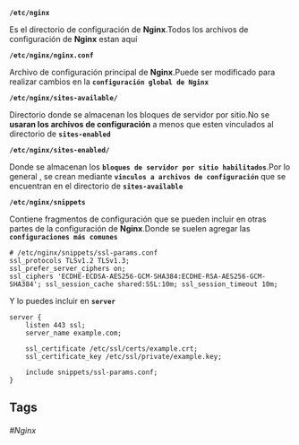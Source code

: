 
**`/etc/nginx`**

Es el directorio de configuración de **Nginx**.Todos los archivos de configuración de **Nginx** estan aquí

**`/etc/nginx/nginx.conf`**

Archivo de configuración  principal de **Nginx**.Puede ser modificado para realizar cambios en la **`configuración global de Nginx`**

**`/etc/nginx/sites-available/`**

Directorio donde se almacenan los bloques de servidor por sitio.No se **usaran los archivos de configuración** a menos que esten vinculados al directorio de **`sites-enabled`**

**`/etc/nginx/sites-enabled/`**

Donde se almacenan los **`bloques de servidor por sitio habilitados`**.Por lo general , se crean mediante **`vinculos a archivos de configuración`** que se encuentran en el directorio de **`sites-available`**

**`/etc/nginx/snippets`**

Contiene fragmentos de configuración que se pueden incluir en otras partes de la configuración de **Nginx**.Donde se suelen agregar las **`configuraciones más comunes`**

```nginx
# /etc/nginx/snippets/ssl-params.conf 
ssl_protocols TLSv1.2 TLSv1.3; 
ssl_prefer_server_ciphers on; 
ssl_ciphers 'ECDHE-ECDSA-AES256-GCM-SHA384:ECDHE-RSA-AES256-GCM-SHA384'; ssl_session_cache shared:SSL:10m; ssl_session_timeout 10m;
```

Y lo puedes incluir en **`server`**

```Nginx
server {
    listen 443 ssl;
    server_name example.com;

    ssl_certificate /etc/ssl/certs/example.crt;
    ssl_certificate_key /etc/ssl/private/example.key;

    include snippets/ssl-params.conf;
}

```

## Tags

###### #Nginx